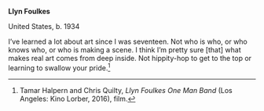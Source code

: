 **Llyn Foulkes**

United States, b. 1934

I’ve learned a lot about art since I was seventeen. Not who is who, or who knows who, or who is making a scene. I think I’m pretty sure \[that\] what makes real art comes from deep inside. Not hippity-hop to get to the top or learning to swallow your pride.[^1]

[^1]: Tamar Halpern and Chris Quilty, *Llyn Foulkes One Man Band* (Los Angeles: Kino Lorber, 2016), film.
